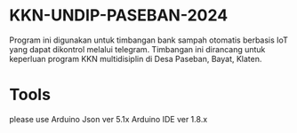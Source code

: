 # KKN-UNDIP-PASEBAN-2024
Program ini digunakan untuk timbangan bank sampah otomatis berbasis IoT yang dapat dikontrol melalui telegram. Timbangan ini dirancang untuk keperluan program KKN multidisiplin di Desa Paseban, Bayat, Klaten.

# Tools
please use Arduino Json ver 5.1x
Arduino IDE ver 1.8.x
